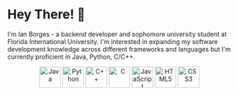 # Hey There! 👋

I'm Ian Borges - a backend developer and sophomore university student at Florida International University. I'm interested in expanding my software development knowledge across different frameworks and languages but I'm currently proficient in Java, Python, C/C++.

<div align="center">
  <img src="https://skillicons.dev/icons?i=java" alt="Java" width="48" height="48"/>
  <img src="https://skillicons.dev/icons?i=python" alt="Python" width="48" height="48"/>
  <img src="https://skillicons.dev/icons?i=cpp" alt="C++" width="48" height="48"/>
  <img src="https://skillicons.dev/icons?i=c" alt="C" width="48" height="48"/>
  <img src="https://skillicons.dev/icons?i=javascript" alt="JavaScript" width="48" height="48"/>
  <img src="https://skillicons.dev/icons?i=html" alt="HTML5" width="48" height="48"/>
  <img src="https://skillicons.dev/icons?i=css" alt="CSS3" width="48" height="48"/>
</div>
